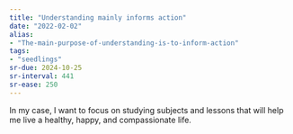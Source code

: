 ```yaml
---
title: "Understanding mainly informs action"
date: "2022-02-02"
alias:
- "The-main-purpose-of-understanding-is-to-inform-action"
tags:
- "seedlings"
sr-due: 2024-10-25
sr-interval: 441
sr-ease: 250
---
```


In my case, I want to focus on studying subjects and lessons that will help me live a healthy, happy, and compassionate life.
